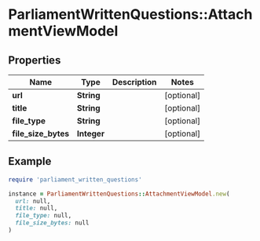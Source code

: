 # ParliamentWrittenQuestions::AttachmentViewModel

## Properties

| Name | Type | Description | Notes |
| ---- | ---- | ----------- | ----- |
| **url** | **String** |  | [optional] |
| **title** | **String** |  | [optional] |
| **file_type** | **String** |  | [optional] |
| **file_size_bytes** | **Integer** |  | [optional] |

## Example

```ruby
require 'parliament_written_questions'

instance = ParliamentWrittenQuestions::AttachmentViewModel.new(
  url: null,
  title: null,
  file_type: null,
  file_size_bytes: null
)
```

